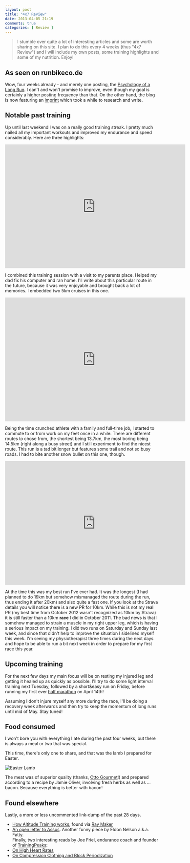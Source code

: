 ```yaml
---
layout: post
title: "4x7 Review"
date: 2013-04-05 21:19
comments: true
categories: [ Review ]
---
```


> I stumble over quite a lot of interesting articles and some are worth sharing
> on this site. I plan to do this every 4 weeks (thus "4x7 Review") and I will
> include my own posts, some training highlights and some of my nutrition. Enjoy!

## As seen on runbikeco.de
Wow, four weeks already - and merely one posting, the 
[Psychology of a Long Run](http://localhost:4000/blog/2013/03/08/psychology-of-a-long-run/).
I can't and won't promise to improve, even though my goal is certainly a higher
posting frequency than that. On the other hand, the blog is now featuring an [imprint](http://runbikeco.de/imprint/)
which took a while to research and write.

## Notable past training
Up until last weekend I was on a really good training streak. I pretty much nailed all
my important workouts and improved my endurance and speed considerably. Here are
three highlights:

<iframe height='405' width='590' frameborder='0' allowtransparency='true' scrolling='no' src='http://app.strava.com/activities/44258572/embed/737b60e4c9ad34412e9dc16e830abde3ae3de03e'></iframe>

I combined this training session with a visit to my parents place. Helped my dad fix his computer and ran home. I'll write
about this particular route in the future, because it was very enjoyable and brought back a lot of memories. I embedded
two 5km cruises in this one.

<iframe height='405' width='590' frameborder='0' allowtransparency='true' scrolling='no' src='http://app.strava.com/activities/45260786/embed/d4e268bb4af78643fa3e56e2bfe06ca4214834c7'></iframe>

Being the time crunched athlete with a family and full-time job, I started to commute to or from work on
my feet once in a while. There are different routes to chose from, the shortest being 13.7km, the most boring
being 14.5km (right along a busy street) and I still experiment to find the nicest route. This run is a tad 
bit longer but features some trail and not so busy roads. I had to bite another snow bullet on this one, though.

<iframe height='405' width='590' frameborder='0' allowtransparency='true' scrolling='no' src='http://app.strava.com/activities/46053374/embed/fd4ad272943264026f3d5d8c0f23f8b9fe159352'></iframe>

At the time this was my best run I've ever had. It was the longest (I had planned to do 19km but somehow mismanaged
the route during the run, thus ending it after 20km) and also quite a fast one. If you look at the Strava details you will
notice there is a new PR for 10km. While this is not my real PR (my best time from October 2012 wasn't recognized as 10km by Strava)
it is still faster than a 10km **race** I did in October 2011. The bad news is that I somehow managed to strain a muscle in my
right upper leg, which is having a serious impact on my training. I did two runs on Saturday and Sunday last week, and since that
didn't help to improve the situation I sidelined myself this week. I'm seeing
my physiotherapist three times during the next days and hope to be able to run
a bit next week in order to prepare for my first race this year.

## Upcoming training
For the next few days my main focus will be on resting my injured leg and getting it healed up as quickly as
possible. I'll try to do some light interval training next Tuesday, followed by a short&easy run on Friday,
before running my first ever [half marathon](http://www.vienna-marathon.com/) on April 14th!

Assuming I don't injure myself any more during the race, I'll be doing a recovery week afterwards and then try to keep
the momentum of long runs until mid of May. Stay tuned!

## Food consumed
I won't bore you with everything I ate during the past four weeks, but there is always a meal or two that
was special.

This time, there's only one to share, and that was the lamb I prepared for Easter.

<img src="http://assets.runbikeco.de/easter-lamb.jpg" alt="Easter Lamb"/>

The meat was of superior quality (thanks, [Otto Gourmet](http://www.otto-gourmet.de/)!) and prepared according
to a recipe by Jamie Oliver, involving fresh herbs as well as ... bacon. Because everything is better with bacon!

## Found elsewhere
Lastly, a more or less uncommented link-dump of the past 28 days.

* [How Altitude Training works](http://www.cyclingtips.com.au/2013/03/explaining-the-science-of-altitude-training/),  found via [Ray Maker](http://www.dcrainmaker.com)
* [An open letter to Assos](http://www.fatcyclist.com/2013/03/05/level-13-an-open-letter-to-assos/). Another funny piece by Eldon Nelson a.k.a. Fatty.  
Finally, two interesting reads by Joe Friel, endurance coach and founder of [TrainingPeaks](http://www.trainingpeaks.com):
* [On High Heart Rates](http://www.joefrielsblog.com/2011/03/high-heart-rate-questions.html)
* [On Compression Clothing and Block Periodization](http://www.joefrielsblog.com/2013/04/updates-on-compression-clothing-and-block-periodization.html)
